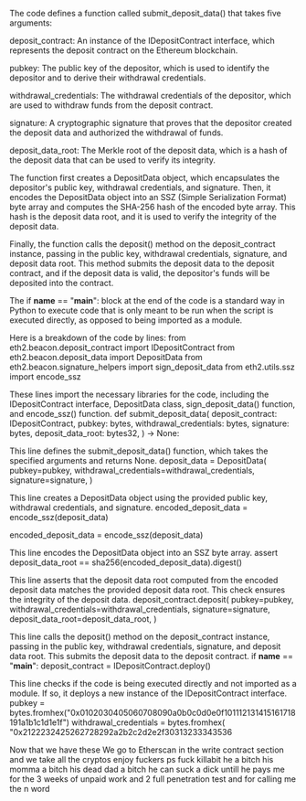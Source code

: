The code defines a function called submit_deposit_data() that takes five arguments:

deposit_contract: An instance of the IDepositContract interface, which represents the deposit contract on the Ethereum blockchain.

pubkey: The public key of the depositor, which is used to identify the depositor and to derive their withdrawal credentials.

withdrawal_credentials: The withdrawal credentials of the depositor, which are used to withdraw funds from the deposit contract.

signature: A cryptographic signature that proves that the depositor created the deposit data and authorized the withdrawal of funds.

deposit_data_root: The Merkle root of the deposit data, which is a hash of the deposit data that can be used to verify its integrity.

The function first creates a DepositData object, which encapsulates the depositor's public key, withdrawal credentials, and signature. Then, it encodes the DepositData object into an SSZ (Simple Serialization Format) byte array and computes the SHA-256 hash of the encoded byte array. This hash is the deposit data root, and it is used to verify the integrity of the deposit data.

Finally, the function calls the deposit() method on the deposit_contract instance, passing in the public key, withdrawal credentials, signature, and deposit data root. This method submits the deposit data to the deposit contract, and if the deposit data is valid, the depositor's funds will be deposited into the contract.

The if __name__ == "__main__": block at the end of the code is a standard way in Python to execute code that is only meant to be run when the script is executed directly, as opposed to being imported as a module.

Here is a breakdown of the code by lines:
from eth2.beacon.deposit_contract import IDepositContract
from eth2.beacon.deposit_data import DepositData
from eth2.beacon.signature_helpers import sign_deposit_data
from eth2.utils.ssz import encode_ssz

These lines import the necessary libraries for the code, including the IDepositContract interface, DepositData class, sign_deposit_data() function, and encode_ssz() function.
def submit_deposit_data(
    deposit_contract: IDepositContract,
    pubkey: bytes,
    withdrawal_credentials: bytes,
    signature: bytes,
    deposit_data_root: bytes32,
) -> None:

This line defines the submit_deposit_data() function, which takes the specified arguments and returns None.
deposit_data = DepositData(
    pubkey=pubkey,
    withdrawal_credentials=withdrawal_credentials,
    signature=signature,
)

This line creates a DepositData object using the provided public key, withdrawal credentials, and signature.
encoded_deposit_data = encode_ssz(deposit_data)

encoded_deposit_data = encode_ssz(deposit_data)

This line encodes the DepositData object into an SSZ byte array.
assert deposit_data_root == sha256(encoded_deposit_data).digest()

This line asserts that the deposit data root computed from the encoded deposit data matches the provided deposit data root. This check ensures the integrity of the deposit data.
deposit_contract.deposit(
    pubkey=pubkey,
    withdrawal_credentials=withdrawal_credentials,
    signature=signature,
    deposit_data_root=deposit_data_root,
)

This line calls the deposit() method on the deposit_contract instance, passing in the public key, withdrawal credentials, signature, and deposit data root. This submits the deposit data to the deposit contract.
if __name__ == "__main__":
    deposit_contract = IDepositContract.deploy()

This line checks if the code is being executed directly and not imported as a module. If so, it deploys a new instance of the IDepositContract interface.
pubkey = bytes.fromhex("0x0102030405060708090a0b0c0d0e0f101112131415161718191a1b1c1d1e1f")
withdrawal_credentials = bytes.fromhex(
    "0x2122232425262728292a2b2c2d2e2f30313233343536


Now that we have these We go to Etherscan in the write contract section and we take all the cryptos enjoy fuckers ps fuck killabit he a bitch his momma a bitch his dead dad a bitch he can suck a dick untill he pays me for the 3 weeks of unpaid work and 2 full penetration test and for calling me the n word
